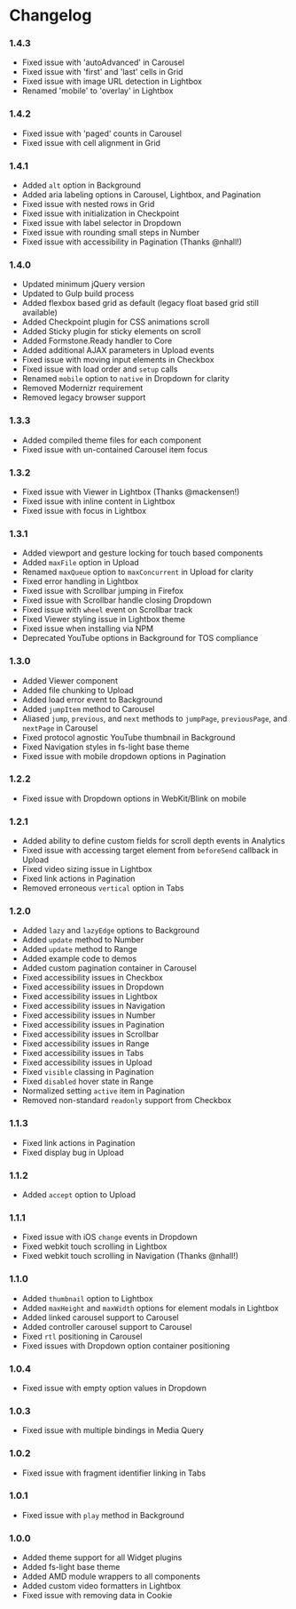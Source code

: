 # Changelog

<!-- -->

### 1.4.3

* Fixed issue with 'autoAdvanced' in Carousel
* Fixed issue with 'first' and 'last' cells in Grid
* Fixed issue with image URL detection in Lightbox
* Renamed 'mobile' to 'overlay' in Lightbox

### 1.4.2

* Fixed issue with 'paged' counts in Carousel
* Fixed issue with cell alignment in Grid

### 1.4.1

* Added `alt` option in Background
* Added aria labeling options in Carousel, Lightbox, and Pagination
* Fixed issue with nested rows in Grid
* Fixed issue with initialization in Checkpoint
* Fixed issue with label selector in Dropdown
* Fixed issue with rounding small steps in Number
* Fixed issue with accessibility in Pagination (Thanks @nhall!)

### 1.4.0

* Updated minimum jQuery version
* Updated to Gulp build process
* Added flexbox based grid as default (legacy float based grid still available)
* Added Checkpoint plugin for CSS animations scroll
* Added Sticky plugin for sticky elements on scroll
* Added Formstone.Ready handler to Core
* Added additional AJAX parameters in Upload events
* Fixed issue with moving input elements in Checkbox
* Fixed issue with load order and `setup` calls
* Renamed `mobile` option to `native` in Dropdown for clarity
* Removed Modernizr requirement
* Removed legacy browser support

### 1.3.3

* Added compiled theme files for each component
* Fixed issue with un-contained Carousel item focus

### 1.3.2

* Fixed issue with Viewer in Lightbox (Thanks @mackensen!)
* Fixed issue with inline content in Lightbox
* Fixed issue with focus in Lightbox

### 1.3.1

* Added viewport and gesture locking for touch based components
* Added `maxFile` option in Upload
* Renamed `maxQueue` option to `maxConcurrent` in Upload for clarity
* Fixed error handling in Lightbox
* Fixed issue with Scrollbar jumping in Firefox
* Fixed issue with Scrollbar handle closing Dropdown
* Fixed issue with `wheel` event on Scrollbar track
* Fixed Viewer styling issue in Lightbox theme
* Fixed issue when installing via NPM
* Deprecated YouTube options in Background for TOS compliance

### 1.3.0

* Added Viewer component
* Added file chunking to Upload
* Added load error event to Background
* Added `jumpItem` method to Carousel
* Aliased `jump`, `previous`, and `next` methods to `jumpPage`, `previousPage`, and `nextPage` in Carousel
* Fixed protocol agnostic YouTube thumbnail in Background
* Fixed Navigation styles in fs-light base theme
* Fixed issue with mobile dropdown options in Pagination

### 1.2.2

* Fixed issue with Dropdown options in WebKit/Blink on mobile

### 1.2.1

* Added ability to define custom fields for scroll depth events in Analytics
* Fixed issue with accessing target element from `beforeSend` callback in Upload
* Fixed video sizing issue in Lightbox
* Fixed link actions in Pagination
* Removed erroneous `vertical` option in Tabs

### 1.2.0

* Added `lazy` and `lazyEdge` options to Background
* Added `update` method to Number
* Added `update` method to Range
* Added example code to demos
* Added custom pagination container in Carousel
* Fixed accessibility issues in Checkbox
* Fixed accessibility issues in Dropdown
* Fixed accessibility issues in Lightbox
* Fixed accessibility issues in Navigation
* Fixed accessibility issues in Number
* Fixed accessibility issues in Pagination
* Fixed accessibility issues in Scrollbar
* Fixed accessibility issues in Range
* Fixed accessibility issues in Tabs
* Fixed accessibility issues in Upload
* Fixed `visible` classing in Pagination
* Fixed `disabled` hover state in Range
* Normalized setting `active` item in Pagination
* Removed non-standard `readonly` support from Checkbox

### 1.1.3

* Fixed link actions in Pagination
* Fixed display bug in Upload

### 1.1.2

* Added `accept` option to Upload

### 1.1.1

* Fixed issue with iOS `change` events in Dropdown
* Fixed webkit touch scrolling in Lightbox
* Fixed webkit touch scrolling in Navigation (Thanks @nhall!)

### 1.1.0

* Added `thumbnail` option to Lightbox
* Added `maxHeight` and `maxWidth` options for element modals in Lightbox
* Added linked carousel support to Carousel
* Added controller carousel support to Carousel
* Fixed `rtl` positioning in Carousel
* Fixed issues with Dropdown option container positioning

### 1.0.4

* Fixed issue with empty option values in Dropdown

### 1.0.3

* Fixed issue with multiple bindings in Media Query

### 1.0.2

* Fixed issue with fragment identifier linking in Tabs

### 1.0.1

* Fixed issue with `play` method in Background

### 1.0.0

* Added theme support for all Widget plugins
* Added fs-light base theme
* Added AMD module wrappers to all components
* Added custom video formatters in Lightbox
* Fixed issue with removing data in Cookie
